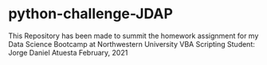 # python-challenge-JDAP
This Repository has been made to summit the homework assignment for my Data Science Bootcamp at Northwestern University  VBA Scripting  Student: Jorge Daniel Atuesta  February, 2021
